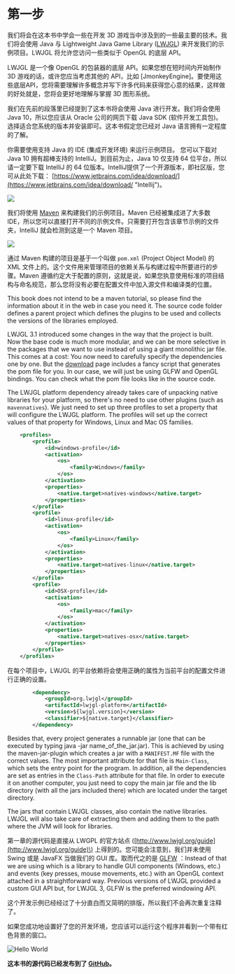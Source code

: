 # 第一步

我们将会在这本书中学会一些在开发 3D 游戏当中涉及到的一些最主要的技术。我们将会使用 Java 与 Lightweight Java Game Library \([LWJGL](http://www.lwjgl.org/)\) 来开发我们的示例项目。LWJGL 将允许您访问一些类似于 OpenGL 的底层 API。

LWJGL 是一个像 OpenGL 的包装器的底层 API。如果您想在短时间内开始制作 3D 游戏的话，或许您应当考虑其他的 API，比如 \[JmonkeyEngine\]。要使用这些底层API，您将需要理解许多概念并写下许多代码来获得您心意的结果，这样做的好处就是，您将会更好地理解与掌握 3D 图形系统。

我们在先前的段落里已经提到了这本书将会使用 Java 进行开发。我们将会使用 Java 10，所以您应该从 Oracle 公司的网页下载 Java SDK (软件开发工具包)。选择适合您系统的版本并安装即可。这本书假定您已经对 Java 语言拥有一定程度的了解。

你需要使用支持 Java 的 IDE (集成开发环境) 来运行示例项目。 您可以下载对 Java 10 拥有超棒支持的 IntelliJ。到目前为止，Java 10 仅支持 64 位平台，所以请一定要下载 IntelliJ 的 64 位版本。IntelliJ提供了一个开源版本，即社区版，您可从此处下载： [https://www.jetbrains.com/idea/download/](https://www.jetbrains.com/idea/download/ "Intellij")。

![](/chapter01/intellij.png)

我们将使用 [Maven](https://maven.apache.org/) 来构建我们的示例项目。Maven 已经被集成进了大多数 IDE，所以您可以直接打开不同的示例文件。只需要打开包含该章节示例的文件夹，IntelliJ 就会检测到这是一个 Maven 项目。

![](/chapter01/maven_project.png)

通过 Maven 构建的项目是基于一个叫做 `pom.xml` \(Project Object Model\) 的 XML 文件上的。这个文件用来管理项目的依赖关系与构建过程中所要进行的步骤。Maven 遵循约定大于配置的原则，这就是说，如果您执意使用标准的项目结构与命名规范，那么您将没有必要在配置文件中加入源文件和编译类的位置。

This book does not intend to be a maven tutorial, so please find the information about it in the web in case you need it.  The source code folder defines a parent project which defines the plugins to be used and collects the versions of the libraries employed.

LWJGL 3.1 introduced some changes in the way that the project is built. Now the base code is much more modular, and we can be more selective in the packages that we want to use instead of using a giant monolithic jar file. This comes at a cost: You now need to carefully specify the dependencies one by one. But the [download](https://www.lwjgl.org/download) page includes a fancy script that generates the pom file for you. In our case, we will just be using GLFW and OpenGL bindings. You can check what the pom file looks like in the source code.

The LWJGL platform dependency already takes care of unpacking native libraries for your platform, so there's no need to use other plugins \(such as `mavennatives`\). We just need to set up three profiles to set a property that will configure the LWJGL platform. The profiles will set up the correct values of that property for Windows, Linux and Mac OS families.

```xml
    <profiles>
        <profile>
            <id>windows-profile</id>
            <activation>
                <os>
                    <family>Windows</family>
                </os>
            </activation>
            <properties>
                <native.target>natives-windows</native.target>
            </properties>                
        </profile>
        <profile>
            <id>linux-profile</id>
            <activation>
                <os>
                    <family>Linux</family>
                </os>
            </activation>
            <properties>
                <native.target>natives-linux</native.target>
            </properties>                
        </profile>
        <profile>
            <id>OSX-profile</id>
            <activation>
                <os>
                    <family>mac</family>
                </os>
            </activation>
            <properties>
                <native.target>natives-osx</native.target>
            </properties>
        </profile>
    </profiles>
```

在每个项目中，LWJGL 的平台依赖将会使用正确的属性为当前平台的配置文件进行正确的设置。

```xml
        <dependency>
            <groupId>org.lwjgl</groupId>
            <artifactId>lwjgl-platform</artifactId>
            <version>${lwjgl.version}</version>
            <classifier>${native.target}</classifier>
        </dependency>
```

Besides that, every project generates a runnable jar \(one that can be executed by typing java -jar name\_of\_the\_jar.jar\). This is achieved by using the maven-jar-plugin which creates a jar with a `MANIFEST.MF` file with the correct values. The most important attribute for that file is `Main-Class`, which sets the entry point for the program. In addition, all the dependencies are set as entries in the `Class-Path` attribute for that file. In order to execute it on another computer, you just need to copy the main jar file and the lib directory \(with all the jars included there\) which are located under the target directory.

The jars that contain LWJGL classes, also contain the native libraries. LWJGL will also take care of extracting them and adding them to the path where the JVM will look for libraries.

第一章的源代码是直接从 LWGPL 的官方站点 \([http://www.lwjgl.org/guide](http://www.lwjgl.org/guide)\) 上得到的。您可能会注意到，我们并未使用 Swing 或是 JavaFX 当做我们的 GUI 库。取而代之的是 [GLFW](www.glfw.org) ：Instead of that we are using  which is a library to handle GUI components \(Windows, etc.\) and events \(key presses, mouse movements, etc.\) with an OpenGL context attached in a straightforward way. Previous versions of LWJGL provided a custom GUI API but, for LWJGL 3, GLFW is the preferred windowing API.

这个开发示例已经经过了十分直白而又简明的排版，所以我们不会再次重复注释了。

如果您成功地设置好了您的开发环境，您应该可以运行这个程序并看到一个带有红色背景的窗口。

![Hello World](hello_world.png)

**这本书的源代码已经发布到了 **[**GitHub**](https://github.com/lwjglgamedev/lwjglbook)**。**


